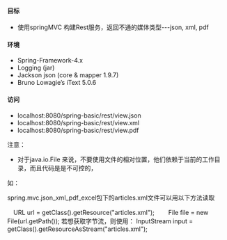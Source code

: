 #### 目标
  - 使用springMVC 构建Rest服务，返回不通的媒体类型---json, xml, pdf
  
#### 环境
  - Spring-Framework-4.x
  - Logging (jar)
  - Jackson json (core & mapper 1.9.7) 
  - Bruno Lowagie’s iText 5.0.6

#### 访问

  - localhost:8080/spring-basic/rest/view.json
  - localhost:8080/spring-basic/rest/view.xml
  - localhost:8080/spring-basic/rest/view.pdf
  
  
注意： 

 - 对于java.io.File 来说，不要使用文件的相对位置，他们依赖于当前的工作目录，而且代码是是不可控的，
 
 如：  
 
 spring.mvc.json_xml_pdf_excel包下的articles.xml文件可以用以下方法读取
 
 　URL url = getClass().getResource("articles.xml");
　　File file = new File(url.getPath());
若想获取字节流，则使用：
InputStream input = getClass().getResourceAsStream("articles.xml");
